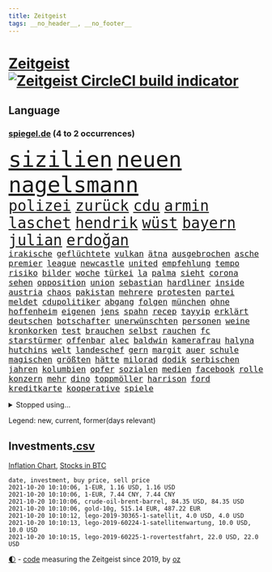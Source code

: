 ```yaml
---
title: Zeitgeist
tags: __no_header__, __no_footer__
---
```


# [Zeitgeist](https://oliz.io/zeitgeist/) [![Zeitgeist CircleCI build indicator](https://circleci.com/gh/ooz/zeitgeist.svg?style=shield)](https://circleci.com/gh/ooz/zeitgeist)

## Language

<h3><a href="https://www.spiegel.de" target="_blank">spiegel.de</a> (4 to 2 occurrences)</h3>
<p style="font-family:monospace">
<span style="font-size:32pt"><a href="news_links.html#sizilien" class="current">sizilien</a></span>
<span style="font-size:32pt"><a href="news_links.html#neuen" class="current">neuen</a></span>
<span style="font-size:32pt"><a href="news_links.html#nagelsmann" class="current">nagelsmann</a></span>
<br>
<span style="font-size:22pt"><a href="news_links.html#polizei" class="current">polizei</a></span>
<span style="font-size:22pt"><a href="news_links.html#zurück" class="current">zurück</a></span>
<span style="font-size:22pt"><a href="news_links.html#cdu" class="current">cdu</a></span>
<span style="font-size:22pt"><a href="news_links.html#armin" class="current">armin</a></span>
<span style="font-size:22pt"><a href="news_links.html#laschet" class="current">laschet</a></span>
<span style="font-size:22pt"><a href="news_links.html#hendrik" class="current">hendrik</a></span>
<span style="font-size:22pt"><a href="news_links.html#wüst" class="current">wüst</a></span>
<span style="font-size:22pt"><a href="news_links.html#bayern" class="current">bayern</a></span>
<span style="font-size:22pt"><a href="news_links.html#julian" class="current">julian</a></span>
<span style="font-size:22pt"><a href="news_links.html#erdoğan" class="current">erdoğan</a></span>
<br>
<span style="font-size:12pt"><a href="news_links.html#irakische" class="new">irakische</a></span>
<span style="font-size:12pt"><a href="news_links.html#geflüchtete" class="current">geflüchtete</a></span>
<span style="font-size:12pt"><a href="news_links.html#vulkan" class="current">vulkan</a></span>
<span style="font-size:12pt"><a href="news_links.html#ätna" class="current">ätna</a></span>
<span style="font-size:12pt"><a href="news_links.html#ausgebrochen" class="current">ausgebrochen</a></span>
<span style="font-size:12pt"><a href="news_links.html#asche" class="current">asche</a></span>
<span style="font-size:12pt"><a href="news_links.html#premier" class="current">premier</a></span>
<span style="font-size:12pt"><a href="news_links.html#league" class="current">league</a></span>
<span style="font-size:12pt"><a href="news_links.html#newcastle" class="current">newcastle</a></span>
<span style="font-size:12pt"><a href="news_links.html#united" class="current">united</a></span>
<span style="font-size:12pt"><a href="news_links.html#empfehlung" class="current">empfehlung</a></span>
<span style="font-size:12pt"><a href="news_links.html#tempo" class="current">tempo</a></span>
<span style="font-size:12pt"><a href="news_links.html#risiko" class="current">risiko</a></span>
<span style="font-size:12pt"><a href="news_links.html#bilder" class="current">bilder</a></span>
<span style="font-size:12pt"><a href="news_links.html#woche" class="current">woche</a></span>
<span style="font-size:12pt"><a href="news_links.html#türkei" class="current">türkei</a></span>
<span style="font-size:12pt"><a href="news_links.html#la" class="current">la</a></span>
<span style="font-size:12pt"><a href="news_links.html#palma" class="current">palma</a></span>
<span style="font-size:12pt"><a href="news_links.html#sieht" class="current">sieht</a></span>
<span style="font-size:12pt"><a href="news_links.html#corona" class="current">corona</a></span>
<span style="font-size:12pt"><a href="news_links.html#sehen" class="current">sehen</a></span>
<span style="font-size:12pt"><a href="news_links.html#opposition" class="current">opposition</a></span>
<span style="font-size:12pt"><a href="news_links.html#union" class="current">union</a></span>
<span style="font-size:12pt"><a href="news_links.html#sebastian" class="current">sebastian</a></span>
<span style="font-size:12pt"><a href="news_links.html#hardliner" class="current">hardliner</a></span>
<span style="font-size:12pt"><a href="news_links.html#inside" class="new">inside</a></span>
<span style="font-size:12pt"><a href="news_links.html#austria" class="new">austria</a></span>
<span style="font-size:12pt"><a href="news_links.html#chaos" class="current">chaos</a></span>
<span style="font-size:12pt"><a href="news_links.html#pakistan" class="current">pakistan</a></span>
<span style="font-size:12pt"><a href="news_links.html#mehrere" class="current">mehrere</a></span>
<span style="font-size:12pt"><a href="news_links.html#protesten" class="current">protesten</a></span>
<span style="font-size:12pt"><a href="news_links.html#partei" class="current">partei</a></span>
<span style="font-size:12pt"><a href="news_links.html#meldet" class="current">meldet</a></span>
<span style="font-size:12pt"><a href="news_links.html#cdupolitiker" class="current">cdupolitiker</a></span>
<span style="font-size:12pt"><a href="news_links.html#abgang" class="current">abgang</a></span>
<span style="font-size:12pt"><a href="news_links.html#folgen" class="current">folgen</a></span>
<span style="font-size:12pt"><a href="news_links.html#münchen" class="current">münchen</a></span>
<span style="font-size:12pt"><a href="news_links.html#ohne" class="current">ohne</a></span>
<span style="font-size:12pt"><a href="news_links.html#hoffenheim" class="current">hoffenheim</a></span>
<span style="font-size:12pt"><a href="news_links.html#eigenen" class="current">eigenen</a></span>
<span style="font-size:12pt"><a href="news_links.html#jens" class="current">jens</a></span>
<span style="font-size:12pt"><a href="news_links.html#spahn" class="current">spahn</a></span>
<span style="font-size:12pt"><a href="news_links.html#recep" class="current">recep</a></span>
<span style="font-size:12pt"><a href="news_links.html#tayyip" class="current">tayyip</a></span>
<span style="font-size:12pt"><a href="news_links.html#erklärt" class="current">erklärt</a></span>
<span style="font-size:12pt"><a href="news_links.html#deutschen" class="current">deutschen</a></span>
<span style="font-size:12pt"><a href="news_links.html#botschafter" class="current">botschafter</a></span>
<span style="font-size:12pt"><a href="news_links.html#unerwünschten" class="new">unerwünschten</a></span>
<span style="font-size:12pt"><a href="news_links.html#personen" class="current">personen</a></span>
<span style="font-size:12pt"><a href="news_links.html#weine" class="new">weine</a></span>
<span style="font-size:12pt"><a href="news_links.html#kronkorken" class="new">kronkorken</a></span>
<span style="font-size:12pt"><a href="news_links.html#test" class="current">test</a></span>
<span style="font-size:12pt"><a href="news_links.html#brauchen" class="current">brauchen</a></span>
<span style="font-size:12pt"><a href="news_links.html#selbst" class="current">selbst</a></span>
<span style="font-size:12pt"><a href="news_links.html#rauchen" class="current">rauchen</a></span>
<span style="font-size:12pt"><a href="news_links.html#fc" class="current">fc</a></span>
<span style="font-size:12pt"><a href="news_links.html#starstürmer" class="current">starstürmer</a></span>
<span style="font-size:12pt"><a href="news_links.html#offenbar" class="current">offenbar</a></span>
<span style="font-size:12pt"><a href="news_links.html#alec" class="new">alec</a></span>
<span style="font-size:12pt"><a href="news_links.html#baldwin" class="new">baldwin</a></span>
<span style="font-size:12pt"><a href="news_links.html#kamerafrau" class="new">kamerafrau</a></span>
<span style="font-size:12pt"><a href="news_links.html#halyna" class="new">halyna</a></span>
<span style="font-size:12pt"><a href="news_links.html#hutchins" class="new">hutchins</a></span>
<span style="font-size:12pt"><a href="news_links.html#welt" class="current">welt</a></span>
<span style="font-size:12pt"><a href="news_links.html#landeschef" class="new">landeschef</a></span>
<span style="font-size:12pt"><a href="news_links.html#gern" class="current">gern</a></span>
<span style="font-size:12pt"><a href="news_links.html#margit" class="new">margit</a></span>
<span style="font-size:12pt"><a href="news_links.html#auer" class="new">auer</a></span>
<span style="font-size:12pt"><a href="news_links.html#schule" class="current">schule</a></span>
<span style="font-size:12pt"><a href="news_links.html#magischen" class="current">magischen</a></span>
<span style="font-size:12pt"><a href="news_links.html#größten" class="current">größten</a></span>
<span style="font-size:12pt"><a href="news_links.html#hätte" class="current">hätte</a></span>
<span style="font-size:12pt"><a href="news_links.html#milorad" class="new">milorad</a></span>
<span style="font-size:12pt"><a href="news_links.html#dodik" class="new">dodik</a></span>
<span style="font-size:12pt"><a href="news_links.html#serbischen" class="new">serbischen</a></span>
<span style="font-size:12pt"><a href="news_links.html#jahren" class="current">jahren</a></span>
<span style="font-size:12pt"><a href="news_links.html#kolumbien" class="current">kolumbien</a></span>
<span style="font-size:12pt"><a href="news_links.html#opfer" class="current">opfer</a></span>
<span style="font-size:12pt"><a href="news_links.html#sozialen" class="current">sozialen</a></span>
<span style="font-size:12pt"><a href="news_links.html#medien" class="current">medien</a></span>
<span style="font-size:12pt"><a href="news_links.html#facebook" class="current">facebook</a></span>
<span style="font-size:12pt"><a href="news_links.html#rolle" class="current">rolle</a></span>
<span style="font-size:12pt"><a href="news_links.html#konzern" class="current">konzern</a></span>
<span style="font-size:12pt"><a href="news_links.html#mehr" class="current">mehr</a></span>
<span style="font-size:12pt"><a href="news_links.html#dino" class="new">dino</a></span>
<span style="font-size:12pt"><a href="news_links.html#toppmöller" class="new">toppmöller</a></span>
<span style="font-size:12pt"><a href="news_links.html#harrison" class="new">harrison</a></span>
<span style="font-size:12pt"><a href="news_links.html#ford" class="current">ford</a></span>
<span style="font-size:12pt"><a href="news_links.html#kreditkarte" class="new">kreditkarte</a></span>
<span style="font-size:12pt"><a href="news_links.html#kooperative" class="new">kooperative</a></span>
<span style="font-size:12pt"><a href="news_links.html#spiele" class="current">spiele</a></span>
</p>
<details>
<summary>Stopped using...</summary>
<p class="former" style="font-size:12pt">
kämpfte(367) unmöglich(367) hervor(366) martin(366) modelle(366) regisseurin(366) umgehen(366) alexej(365) gehalt(365) haare(365) löhne(365) nawalny(365) zufrieden(365) herrscher(364) oberbürgermeister(364) ronald(364) sprengstoff(364) subventionen(364) zentrale(364) zuerst(364) zugang(364) bemüht(363) dach(363) erntet(363) euphorie(363) kauf(363) kremlkritiker(363) normal(363) to(363) verhängte(363) ablauf(362) bekämpfung(362) entwicklungen(362) krank(362) lobt(362) nachhaltig(362) schließlich(362) sekunden(362) sicherheitsbehörden(362) ausprobiert(361) bergen(361) deswegen(361) entschuldigen(361) hongkonger(361) infolge(361) missachtet(361) rechtsextremisten(361) rente(361) tötet(361) unterstützen(361) 2014(360) anscheinend(360) beobachten(360) beschuss(360) besonderen(360) bußgeld(360) finanziell(360) lebenslanger(360) leer(360) mai(360) mittelfeldspieler(360) nationalspieler(360) provinz(360) stich(360) trauer(360) ultimatum(360) witz(360) zahlreicher(360) überlebt(360) überreste(360) angekommen(359) büros(359) filialen(359) impfbereitschaft(359) irans(359) kitas(359) smartphone(359) torjäger(359) ungewöhnlich(359) verpflichtet(359) warnte(359) woran(359) zweitligist(359) 110(358) amerikaner(358) anerkannt(358) durchsetzen(358) gelassen(358) operation(358) sperre(358) ungarns(358) vermögen(358) verärgert(358) väter(358) wütend(358) austritt(357) auswahl(357) belasten(357) beschwerden(357) beschäftigten(357) bewerber(357) bitten(357) geplatzt(357) humanitäre(357) jagd(357) katze(357) menschenleben(357) niedersächsischen(357) schiedsrichter(357) verzichtet(357) befand(356) beschleunigt(356) beschädigt(356) gebe(356) großaufgebot(356) kämpfer(356) neuwahlen(356) okay(356) orbán(356) rostock(356) argumente(355) bedenken(355) kontrollieren(355) lüge(355) meinungsfreiheit(355) oppositionelle(355) sibirien(355) 96(354) asien(354) betreiber(354) brände(354) börse(354) dachte(354) debatten(354) erheblich(354) ernsthaften(354) kaputt(354) kieler(354) nordrheinwestfälischen(354) putins(354) schwierigen(354) stock(354) stolz(354) umstrittenes(354) verschärfung(354) distanziert(353) gereist(353) lob(353) lohn(353) mode(353) moderator(353) verfügung(353) vorliegt(353) vorstellen(353) attila(352) audi(352) erneuten(352) frische(352) gelegenheit(352) hildmann(352) lieben(352) perfekte(352) querdenker(352) streng(352) sven(352) valley(352) verfügt(352) verurteilte(352) ägypten(352) bestätigen(351) covid19erkrankung(351) erschöpft(351) fliehen(351) glauben(351) leichte(351) männliche(351) radikale(351) rat(351) vergleicht(351) überwacht(351) begann(350) beiträge(350) dennis(350) europäischer(350) fragt(350) goldenen(350) jimmy(350) schmidt(350) überlassen(350) extremen(349) parteifreunde(349) raketen(349) reagierte(349) teilgenommen(349) unterstützer(349) 16jährigen(348) durchs(348) entsetzen(348) sperrt(348) ausschuss(347) geklagt(347) kanzleramtschef(347) königsfamilie(347) leichtathletik(347) mitnehmen(347) rotrotgrün(347) truppen(347) 4(346) afrikanischen(346) dresdner(346) erweitert(346) schnitt(346) verkaufen(346) vernachlässigt(346) dicht(345) dieselskandal(345) erfüllen(345) fragte(345) späten(345) verschleppt(345) wunder(345) angerichtet(344) del(344) verschwiegen(344) berät(343) ergibt(343) erkrankten(343) funktionäre(343) gazastreifen(343) konkrete(343) negativen(343) begeben(342) betrifft(342) hansgeorg(342) harten(342) richard(342) bangkok(341) berühmte(341) gouverneur(341) love(341) meines(341) mieten(341) sehnsucht(341) wind(341) boateng(340) dran(340) eigenes(340) eilantrag(340) jérôme(340) kindes(340) nachweis(340) namhafte(340) pjöngjang(340) rundfunk(340) englands(339) legende(339) reichlich(339) seltsame(339) sicheren(339) vorgelegt(339) wünsche(339) homosexuellen(338) offenbart(338) provokation(338) überschwemmungen(338) balance(337) coronazeiten(337) gegnern(337) jungs(337) kaiser(337) kracht(337) le(337) mancher(337) pandemiebekämpfung(337) verstanden(337) alexandra(336) bestmarke(336) not(336) steigern(336) auktion(335) aussehen(335) gefällt(335) unsicher(335) zählte(335) polizistin(334) telefon(334) fan(333) gelder(333) hand(333) jubeln(333) limit(333) bereitstellen(332) katja(332) projekte(332) schießen(332) angehörigen(331) vertagt(331) atomkraft(330) beitrag(330) gastronomie(330) hausarrest(330) iranischen(330) tony(330) vorgeführt(330) telefonat(329) unionspolitiker(329) zeigten(329) 2010(328) kindheit(328) königsklasse(328) möglichkeiten(328) stärkt(328) verkürzt(328) vertuscht(328) kanaren(327) läden(327) mindestlohn(327) herausgefunden(326) spaltung(326) staatshilfen(326) telegram(326) angezeigt(325) klassische(325) coronaauflagen(324) geborgen(324) schwung(324) abermals(323) bezirk(323) cas(323) palmer(323) angewiesen(322) einleiten(322) gelegen(322) gewarnt(321) teilnehmern(321) dramatischen(320) geblieben(320) thüringer(320) 6000(319) rückblick(319) sperren(319) verschafft(319) empfangen(316) bewaffneten(315) soldat(314) voraussetzung(314) weidel(314) ermordete(313) teuren(311) überfall(311) dämpft(310) heizen(310) held(310) lauern(310) offenem(310) weltmeisterschaft(310) muslimischen(309) verübt(309) eingeräumt(308) normalerweise(307) 57(306) desto(306) bundestagswahlkampf(305) dobrindt(305) spacex(304) tolle(302) rakete(301) ussängerin(301) impfzentrum(300) janet(300) yellen(300) flog(299) größe(299) höchstens(298) höcke(298) heimsieg(297) zweck(297) aggressiv(296) gala(296) antony(295) hitler(295) beheben(293) versteckte(293) entfernen(291) dilemma(290) befunden(288) sachen(286) 1971(285) saale(284) 9/11(280) ios(278) drittes(276) präsentation(276) streamingdienste(276) curevac(274) überholen(270) freigelassen(269) systematisch(269) extra(263) flieger(263) protagonisten(262) polizeiruf(260) räumte(259) schwangerschaftsabbrüche(259) verbraucht(258) windows(257) strafgerichtshof(253) wucht(251) grunde(250) tübinger(250) fragwürdigen(249) unterscheidet(245) blockierten(242) fotografiert(242) bekannter(241) regelmäßige(241) viral(239) homeschooling(237) gezahlt(233) goldbarren(233) ergab(226) flächendeckende(226) sicherheitskräften(226) river(225) argumentiert(223) ausländer(223) 20jährige(222) jersey(221) elite(219) fahrbahn(219) wetters(218) protestaktion(216) unverletzt(214) westberlin(214) strich(211) fängt(210) konzerte(208) bejubelt(207) techkonzerne(207) fußballerinnen(206) gebühren(205) tübingen(205) gregor(200) ukrainischen(200) warren(199) fehlverhaltens(198) maskendeals(198) russe(198) vonovia(198) gdl(197) immunisiert(195) cdumann(194) mitgliedern(194) landesarbeitsgericht(192) lokführern(192) waldbränden(192) unterschiedliche(188) witwe(187) homosexueller(186) einladen(185) geschützte(184) krim(184) nordwesten(184) trikot(184) bewirbt(183) angeschlagen(181) impftempo(180) schlagabtausch(178) bemühen(177) 84(176) auswärtiges(176) gewalttat(176) solidarisiert(175) überdenken(175) hilfreich(174) übrig(174) 250(173) nachschub(172) 2026(171) höchster(171) illusion(168) moderation(168) bewältigt(166) rückzahlung(165) spiegellesern(165) campingplatz(164) flugzeugs(164) vereinzelt(162) spitzenkandidatin(161) bewiesen(159) financial(159) finanziert(159) klimaaktivisten(159) zugreifen(158) alibaba(156) verkünden(156) nathan(155) millionensumme(154) afghanistanabzug(153) kurt(152) spielern(151) afghanischen(150) entschädigungen(150) exvwchef(150) winterkorn(150) erstimpfung(149) wissenschaftliche(149) 42jährige(148) etlichen(147) wagt(147) aufgeführt(146) eingebracht(146) eubehörde(145) kundinnen(145) zynismus(145) fregatte(144) gestanden(144) normales(144) unfälle(143) gestohlene(142) partygäste(142) daneben(141) kane(141) oktoberfest(141) vierjähriger(141) zugesagt(141) 1981(140) oldenburg(140) pumpt(140) schnellstmöglich(140) bezahlte(139) gaffer(139) windhorst(139) johanna(138) strafverfolgung(138) waldbrände(138) benötigt(137) stadtschloss(137) verfeindeten(137) ausgezählt(136) passierte(136) wally(136) zwickau(136) arnold(135) impfquoten(134) mentale(134) cdukanzlerkandidat(133) beton(132) cyberangriff(132) cruise(131) maaßens(129) amy(128) suppe(128) talente(128) amateure(127) impfverweigerer(127) beweist(126) gekentert(126) laster(126) beschrieben(125) fed(125) bundesaußenminister(124) forscherin(124) lokführer(123) hackergruppe(122) pop(122) sicherheitsgründen(122) aachen(121) bereichern(121) laune(121) ost(121) parteispenden(121) todesdrohungen(121) erreichten(120) gepostet(120) verursachen(120) gräbt(119) inspirieren(119) mtv(119) county(118) darstellung(116) kinderimpfung(116) tarife(116) vereinbaren(116) videospiel(116) wahlfälschung(116) agüero(115) entwickelte(114) wagens(114) abgekommen(113) zuwanderung(113) entschärfen(112) wiederbelebt(112) aggressiver(111) trudeau(111) lügnerin(109) tormaschine(109) angeblichem(108) stundenlang(108) überstand(108) transfers(107) britischem(106) knöpft(106) aufgedeckt(105) maskenstreit(105) schutzsuchenden(105) forscherinnen(104) fortsetzen(104) höherer(104) vodafone(104) gerichtet(103) schäumt(103) versammelten(103) familienplanung(102) verpackungen(102) verstießen(102) erfolgreiches(101) erzbischofs(100) kündigten(100) schlau(100) siebziger(100) publikums(99) befeuert(98) kopie(98) lobbyismus(98) pinguine(98) ranking(98) arte(97) gepflegt(97) rereportage(97) terroranschlag(97) farmer(96) arme(95) bang(95) boten(95) vollkommen(95) differenzen(94) reformer(94) verharmlost(94) verurteilter(94) leuchten(93) preußen(93) schrumpft(93) sowjetunion(93) monza(92) rezo(92) schwächte(92) diskutierten(91) faszination(91) kriegswaffe(91) maler(91) ozeane(91) quasi(91) betätigt(90) erpressen(90) fällige(90) gefährder(90) naturkatastrophen(90) trotzt(90) gegenspieler(89) kinderreporter(89) nudeln(89) prangt(89) sexistisch(89) wäsche(89) apokalyptische(88) enttäuschend(88) ideologie(88) irre(88) neidisch(88) russen(88) verbotene(88) 108(87) 1951(87) detonierte(87) enttäuschte(87) fratzscher(87) lebensgefahr(87) 21jährigen(86) abdelaziz(86) algerien(86) bouteflika(86) diwchef(86) dopingsperre(86) instrumente(86) schlechtere(86) zurückgeholt(86) 36jährigen(85) siebte(85) verliebt(85) bemannte(84) mächtigen(84) stammte(84) ulreich(84) videokonferenzanbieter(84) zurückgewinnen(84) brücken(83) erhebung(83) insbesondere(83) ordner(83) süßes(83) viertelmillion(83) wiederaufnahme(83) 1982(82) anmelden(82) ehegattensplitting(82) farah(82) sozialstaat(82) tugenden(82) volksfest(82) flüchtlingslager(81) managern(81) norm(81) sprunghaft(81) verurteilung(81) wahlabc(81) zugelegt(81) feuern(80) finanzministerium(80) glückliche(80) liegenden(80) vierjährige(80) anwohnern(79) gefreut(79) isolieren(79) tibet(79) zeitreise(79) halbjahr(78) niedriger(78) sprinterin(78) unterzogen(78) altstar(77) fulda(77) geschehnissen(77) klassenfahrt(77) lyra(77) pogrom(77) querelen(77) ausgedrückt(76) storniert(76) litauische(75) luftbrücke(75) tätig(75) wertpapieren(75) panda(74) durchgehalten(73) terrorgruppe(73) aufzeichnungen(72) zaun(72) bakterien(71) bedankt(71) bewunderung(71) geopfert(71) monatlich(71) zögert(71) allesamt(70) chancengleichheit(70) colorado(70) dieselaffäre(70) emiraten(70) haitis(70) jagen(70) jovenel(70) kernenergie(70) moïse(70) pasta(70) richardson(70) sha'carri(70) sigmar(70) studienkrediten(70) brennen(69) dominierte(69) nothilfe(69) sicherheitsforscherin(69) theorien(69) amsterdamer(68) leistete(68) tagt(68) drohnenaufnahmen(67) kreuze(67) saßen(67) schadensbegrenzung(67) umgefallen(67) uswahl(67) 24jährigen(66) beeindruckender(66) madonna(66) parkgebühren(66) pfiffen(66) aushalten(65) einbindung(65) gruppierungen(65) kindergärten(65) verdrängt(65) bezieht(64) festakt(64) feueralarm(64) krater(64) rückkehrerin(64) yasemin(64) begrüßung(63) deutschsprachigen(63) kartellbehörde(63) süß(63) texanische(63) bordtoilette(62) dillschneider(62) drohender(62) helfern(62) jeanne(62) räder(62) schutzmaßnahmen(62) verkörpern(62) aspekte(61) drastischer(61) entwicklungsländer(61) euch(61) höchstmögliche(61) instagramaccount(61) maurer(61) strafanzeigen(61) trendwende(61) trinkwasser(61) türkischer(61) 31jähriger(60) baumaterial(60) dieselfahrzeugen(60) gebot(60) goldmedaille(60) wiederaufbau(60) zynisch(60) aufregen(59) demokratenparteizentrale(59) freya(59) glänzen(59) medienvertreter(59) nicole(59) schwamm(59) u21europameister(59) unseriöse(59) ariel(58) freiwilliger(58) freundschaften(58) herrschte(58) selbstisolation(58) tagelangen(58) klassischen(57) konsequentes(57) raphael(57) systemversagen(57) wappnen(57) zerstörten(57) europäern(56) facht(56) freedom(56) geldern(56) ipad(56) mentalen(56) ohnmacht(56) stichwahl(56) besetzte(55) bredowwerndl(55) chancenverwertung(55) festgefahrene(55) isabell(55) regionalbahn(55) werth(55) chinesen(54) frauenleiche(54) härteres(54) klimagipfel(54) kuriose(54) milliardenschäden(54) stürme(54) änderung(54) mixedteam(53) nena(53) nichte(53) pferde(53) rené(53) slam(53) tal(53) vergleichen(53) zerschlagen(53) 80jähriger(52) antikörper(52) fethi(52) gewürgt(52) israeli(52) japans(52) judoka(52) laufrad(52) nourine(52) schmilzt(52) selbstbestimmung(52) usamerikanerin(52) websites(52) bauch(51) budget(51) coronaleugnern(51) erwischte(51) befürwortet(50) brandsätze(50) popp(50) obduktion(49) schwierigste(49) uskomikerin(49) widerstands(49) wohnkosten(49) 240(48) 400000(48) kristina(48) met(48) mikroben(48) müntefering(48) ordneten(48) sichersten(48) stacheldraht(48) timanowskaja(48) bewohnern(47) musks(47) rapinoe(47) reichweite(47) sachs(47) verweist(47) ausnahmesportler(46) beschneiden(46) einreisestopp(46) immunisieren(46) looks(46) querdenkenbewegung(46) schnauze(46) schwach(46) urlauberin(46) aufbruchstimmung(45) gedächtnis(45) naturschutzgebiet(45) wettbewerbe(45) aufgearbeitet(44) brille(44) drittimpfungen(44) folgenschweren(44) notlage(44) schläger(44) streifzug(44) wiedergutmachung(44) anträge(43) einigkeit(43) expandieren(43) geplatzter(43) grand(43) legendär(43) porträtierte(43) sky(43) westküste(43) dortigen(42) esra(42) güterverkehr(42) immobilienstudie(42) kletterte(42) kremlpartei(42) niger(42) verteuern(42) vierzehn(42) wechselstimmung(42) auszustellen(41) dax(41) faktencheckern(41) lokführerstreik(41) steigerung(41) trumpfans(41) verschwundener(41) pcrtest(40) siebzigern(40) spdkandidat(40) akkus(39) geraubt(39) gouverneurs(39) nachschubprobleme(39) roland(39) vizepremier(39) katastrophen(38) kremlgegner(38) prallte(38) privilegien(38) spendet(38) wegbereiter(38) wehmütiger(38) weselsky(38) wiedervereinigten(38) belohnt(37) genossenschaft(37) n(37) gladbach(36) konten(36) löscht(36) nebensache(36) netflixserien(36) angestellt(35) erkannt(35) filmfest(35) kanadische(35) stipendiatin(35) tarifvertrag(35) veränderten(35) applaus(34) cbs(34) siedler(34) siegeszug(34) wagte(34) führungsspieler(33) herstellung(33) liebsten(33) tumulte(33) astronaut(32) mobbing(32) vielfach(32) wahlberechtigten(32) coronaviren(31) fenerbahçe(31) gadgets(31) gebrannt(31) lana(31) merkwürdiger(31) mesut(31) nico(31) porträts(31) umgekippt(31) uneinig(31) wahlkämpfe(31) özil(31) beeinflusste(30) irreführende(30) medienschaffenden(30) tatsächlichen(30) beleuchtet(29) bürokratie(29) geflohenen(29) mordversuch(29) sozial(29) ausharren(28) evakuierungseinsatz(28) gegentreffer(28) kameke(28) klimaberichtpodcast(28) manny(28) nadine(28) pacquiao(28) prägenden(28) staatsangehörigkeit(28) talibanherrschaft(28) trauerbegleiterin(28) gdlchef(27) hilfsorganisationen(27) lateinamerika(27) notiert(27) 1921(26) lebensrettende(26) verknüpft(26) existierte(25) gerettete(25) gesichtern(25) prangert(25) rey(25) urin(25) zeitzeugen(25) bekenntnis(24) erfand(24) kalten(24) romantische(24) töteten(24) unglücklichen(24) ausgelegt(23) kniffe(23) social(23) tvtriell(23) auktionshaus(22) demokratin(22) einwanderungspolitik(22) klüger(22) nervt(22) neuerungen(22) plänen(22) wahlomat(22) aufzugeben(21) auswärtigen(21) beistand(21) hafermilch(21) hitzig(21) kriegskinder(21) straßburg(21) 2g(20) etablieren(20) geknüpft(20) lutz(20) migrationspolitik(20) staatsanwalt(20) thorben(20) wappnet(20) aachener(19) badische(19) verstärkung(19) autoritäre(18) börsennotierten(18) faktencheck(18) kurios(18) liebäugeln(18) lokalpolitiker(18) meeresspiegel(18) usstadt(18) ustruppen(18) versicherte(18) ökowende(18) glaubhaft(17) kauderwelsch(17) spektakulärste(17) sportstars(17) entschädigungszahlung(16) genie(16) gysi(16) mächtigsten(16) paketbomben(16) avancen(15) coronainfektionszahlen(15) dokumentarfilm(15) hauptrolle(15) hoffmann(15) markiert(15) schulbesuch(15) walross(15) glühender(14) pazifik(14) raumanzüge(14) absicht(13) blume(13) frauenmörder(13) rückreise(13) scharia(13) stachel(13) abgespeckten(12) abnehmen(12) dokumentiert(12) geschützten(12) kinderreportern(12) kohlendioxid(12) reaktiviert(12) schwarzrotgelb(12) tarifeinheitsgesetz(12) yongbyon(12) zeitgleich(12) alma(11) bezwingt(11) erworben(11) fracht(11) industrieverband(11) legitime(11) weiterführende(11)
</p>
</details>
<p>Legend: <span class="new">new</span>, <span class="current">current</span>, <span class="former">former(days relevant)</span></p>

## Investments[.csv](investments.csv)

[Inflation Chart](https://inflationchart.com),
[Stocks in BTC](https://stonksinbtc.xyz/)

```
date, investment, buy price, sell price
2021-10-20 10:10:06, 1-EUR, 1.16 USD, 1.16 USD
2021-10-20 10:10:06, 1-EUR, 7.44 CNY, 7.44 CNY
2021-10-20 10:10:06, crude-oil-brent-barrel, 84.35 USD, 84.35 USD
2021-10-20 10:10:06, gold-10g, 515.14 EUR, 487.22 EUR
2021-10-20 10:10:12, lego-2019-30365-1-satellit, 4.0 USD, 4.0 USD
2021-10-20 10:10:13, lego-2019-60224-1-satellitenwartung, 10.0 USD, 10.0 USD
2021-10-20 10:10:15, lego-2019-60225-1-rovertestfahrt, 22.0 USD, 22.0 USD
```

<footer>
<a href="javascript:toggleTheme()" class="nav">🌓</a>
- <a href="https://github.com/ooz/zeitgeist">code</a> measuring the Zeitgeist since 2019, by <a href="https://oliz.io">oz</a>
</footer>
